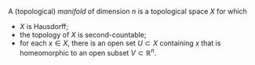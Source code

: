 A (topological) *manifold* of dimension $n$ is a topological space $X$ for which

- $X$ is Hausdorff;
- the topology of $X$ is second-countable;
- for each $x \in X$, there is an open set $U \subset X$ containing $x$ that is homeomorphic to an open subset $V \subset \mathbb{R}^n$.

